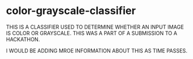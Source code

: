 # color-grayscale-classifier
THIS IS A CLASSIFIER USED TO DETERMINE WHETHER AN INPUT IMAGE IS COLOR OR GRAYSCALE. THIS WAS A PART OF A SUBMISSION TO A HACKATHON.

I WOULD BE ADDING MROE INFORMATION ABOUT THIS AS TIME PASSES.
